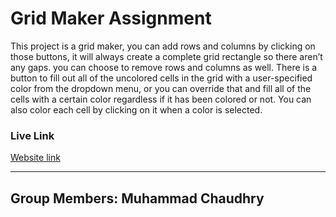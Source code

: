 # Grid Maker Assignment
This project is a grid maker, you can add rows and columns by clicking on those buttons, it will always create a complete grid rectangle so there aren’t any gaps. you can choose to remove rows and columns as well. There is a button to fill out all of the uncolored cells in the grid with a user-specified color from the dropdown menu, or you can override that and fill all of the cells with a certain color regardless if it has been colored or not. You can also color each cell by clicking on it when a color is selected.


### Live Link
[Website link](https://muhammadc11.github.io/grid-maker/)

----------

## Group Members: Muhammad Chaudhry
